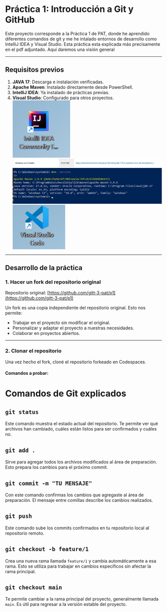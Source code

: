 # **Práctica 1: Introducción a Git y GitHub**

Este proyecto corresponde a la Práctica 1 de PAT, donde he aprendido diferentes comandos de git y me he intalado entornos de desarrollo como IntelliJ IDEA y Visual Studio. Esta práctica esta explicada más precisamente en el pdf adjuntado. Aquí daremos una visión general

---

## **Requisitos previos**

1. **JAVA 17**: Descarga e instalación verificadas.
2. **Apache Maven**: Instalado directamente desde PowerShell.
3. **IntelliJ IDEA**: Ya instalado de prácticas previas.
4. **Visual Studio**: Configurado para otros proyectos.
![alt text](image-1.png)
![alt text](image-2.png)
![alt text](image-3.png)
![alt text](image-4.png)
---

## **Desarrollo de la práctica**

### **1. Hacer un fork del repositorio original**

Repositorio original: [https://github.com/gitt-3-pat/p1](https://github.com/gitt-3-pat/p1)

Un fork es una copia independiente del repositorio original. Esto nos permite:

- Trabajar en el proyecto sin modificar el original.
- Personalizar y adaptar el proyecto a nuestras necesidades.
- Colaborar en proyectos abiertos.

---

### **2. Clonar el repositorio**

Una vez hecho el fork, cloné el repositorio forkeado en Codespaces.

#### **Comandos a probar:**


# Comandos de Git explicados

## `git status`
Este comando muestra el estado actual del repositorio. Te permite ver qué archivos han cambiado, cuáles están listos para ser confirmados y cuáles no.

## `git add .`
Sirve para agregar todos los archivos modificados al área de preparación. Esto prepara los cambios para el próximo commit.

## `git commit -m "TU MENSAJE"`
Con este comando confirmas los cambios que agregaste al área de preparación. El mensaje entre comillas describe los cambios realizados.

## `git push`
Este comando sube los commits confirmados en tu repositorio local al repositorio remoto.

## `git checkout -b feature/1`
Crea una nueva rama llamada `feature/1` y cambia automáticamente a esa rama. Esto se utiliza para trabajar en cambios específicos sin afectar la rama principal.

## `git checkout main`
Te permite cambiar a la rama principal del proyecto, generalmente llamada `main`. Es útil para regresar a la versión estable del proyecto.
